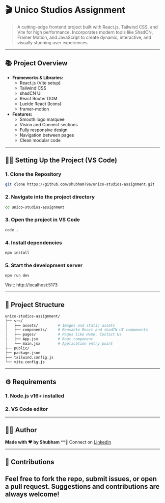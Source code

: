 # 🎬 Unico Studios Assignment

> A cutting-edge frontend project built with React.js, Tailwind CSS, and Vite for high performance.
Incorporates modern tools like ShadCN, Framer Motion, and JavaScript to create dynamic, interactive, and visually stunning user experiences.

---

## 📚 Project Overview

- **Frameworks & Libraries:**
  - React.js (Vite setup)
  - Tailwind CSS
  - shadCN UI
  - React Router DOM
  - Lucide React (Icons)
  - framer-motion
- **Features:**
  - Smooth logo marquee
  - Vision and Connect sections
  - Fully responsive design
  - Navigation between pages
  - Clean modular code

---

## 🧑‍💻 Setting Up the Project (VS Code)


### 1. Clone the Repository
```bash
git clone https://github.com/shubham79a/unico-studios-assignment.git
```

### 2. Navigate into the project directory
```bash
cd unico-studios-assignment
```

### 3. Open the project in VS Code
```bash
code .
```

### 4. Install dependencies
```bash
npm install
```

### 5. Start the development server
```bash
npm run dev
```

Visit: http://localhost:5173

---
## 🧩 Project Structure
```bash
unico-studios-assignment/
├── src/
│   ├── assets/         # Images and static assets
│   ├── components/     # Reusable React and shadCN UI components
│   ├── pages/          # Pages like Home, Contact Us
│   ├── App.jsx         # Root component
│   └── main.jsx        # Application entry point
├── public/
├── package.json
├── tailwind.config.js
└── vite.config.js
```

---

## ⚙️ Requirements
### 1. Node.js v16+ installed
### 2. VS Code editor

---

## 👨‍💻 Author
**Made with ❤️ by Shubham**
**🔗 Connect on [LinkedIn](https://www.linkedin.com/in/shubham-kumar-894799290/)

---

## 🙌 Contributions
**Feel free to fork the repo, submit issues, or open a pull request.**
**Suggestions and contributions are always welcome!**
---

